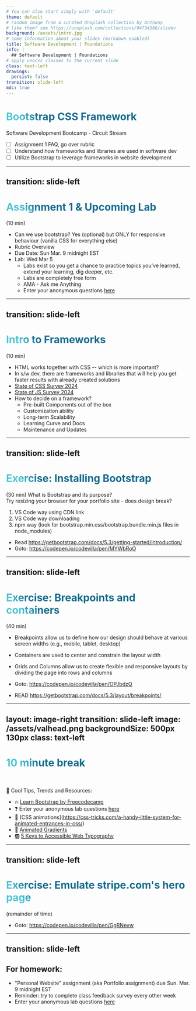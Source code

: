 ```yaml
---
# You can also start simply with 'default'
theme: default
# random image from a curated Unsplash collection by Anthony
# like them? see https://unsplash.com/collections/94734566/slidev
background: /assets/intro.jpg
# some information about your slides (markdown enabled)
title: Software Development | Foundations
info: |
  ## Software Development | Foundations
# apply unocss classes to the current slide
class: text-left
drawings:
  persist: false
transition: slide-left
mdc: true
---
```


# Bootstrap CSS Framework 
Software Development Bootcamp - Circuit Stream
- [ ] Assignment 1 FAQ, go over rubric
- [ ] Understand how frameworks and libraries are used in software dev
- [ ] Utilize Bootstrap to leverage frameworks in website development

<div class="abs-br m-6 text-xl">
  <a href="https://github.com/slidevjs/slidev" target="_blank" class="slidev-icon-btn">
    <carbon:logo-github />
  </a>
</div>

<!--
TODO: fill in anchor href above to point to github repo for these slides
- take attendance
- verify previous zoom video uploaded
- I updated my menu repo https://github.com/avcoder/css-temp2
-->

---
transition: slide-left
---

# Assignment 1 & Upcoming Lab
(10 min)

- Can we use bootstrap? Yes (optional) but ONLY for responsive behaviour (vanilla CSS for everything else)
- Rubric Overview
- Due Date: Sun Mar. 9 midnight EST
- Lab: Wed Mar 5 
   - Labs exist so you get a chance to practice topics you've learned, extend your learning, dig deeper, etc.
   - Labs are completely free form
   - AMA - Ask me Anything
   - Enter your anonymous questions [here](https://docs.google.com/forms/d/e/1FAIpQLSevvGARdHQikso-uLqFCO481MABKE5HofuSrlzEPMNQ2ZLykw/viewform?usp=dialog)

<style>
h1 {
  background-color: #2B90B6;
  background-image: linear-gradient(45deg, #4EC5D4 10%, #146b8c 20%);
  background-size: 100%;
  -webkit-background-clip: text;
  -moz-background-clip: text;
  -webkit-text-fill-color: transparent;
  -moz-text-fill-color: transparent;
}
</style>

<!--
HTML: w3c html validator, semantic (no text inside 1 di. ex: must next p tag )
CSS: w3c CSS validator, Does each of your CSS rules actually apply?
Complexity: CSS Grid/Flex or using Responsive Bootstrap grid, position absolute/relative
ProjOrg: Lighthouse, images in folders, internal comments/docs, 
-->

---
transition: slide-left
---

# Intro to Frameworks
(10 min) 

- HTML works together with CSS -- which is more important?
- In s/w dev, there are frameworks and libraries that will help you get faster results with already created solutions
- [State of CSS Survey 2024](https://2024.stateofcss.com/en-US/tools/#css_frameworks) 
- [State of JS Survey 2024](https://2024.stateofjs.com/en-US/libraries/front-end-frameworks/)
- How to decide on a framework?
   - Pre-built Components out of the box
   - Customization ability
   - Long-term Scalability
   - Learning Curve and Docs
   - Maintenance and Updates


<style>
h1 {
  background-color: #2B90B6;
  background-image: linear-gradient(45deg, #4EC5D4 10%, #146b8c 20%);
  background-size: 100%;
  -webkit-background-clip: text;
  -moz-background-clip: text;
  -webkit-text-fill-color: transparent;
  -moz-text-fill-color: transparent;
}
</style>

<!--
- "Content is king" - without content, you got nothing.
- My web app didn't use CSS framework
- My website workplace used Bootstrap
- Show how to check if it's been maintained recently
-->


---
transition: slide-left
---

# Exercise: Installing Bootstrap
(30 min) What is Bootstrap and its purpose?  
Try resizing your browser for your portfolio site - does design break?

1. VS Code way using CDN link
2. VS Code way downloading
3. npm way (look for bootstrap.min.css/bootstrap.bundle.min.js files in node_modules)

- Read https://getbootstrap.com/docs/5.3/getting-started/introduction/
- Goto: https://codepen.io/codevilla/pen/MYWbRoO

<!-- 
- Bootstrap is a popular front-end framework used to create responsive web designs with ease.
- It includes predefined CSS classes, JavaScript components, and responsive grid layouts.
- show npmjs.com
- Goto URL and compare: https://cdn.jsdelivr.net/npm/bootstrap@5.3.3/dist/css/bootstrap.min.css vs bootstrap.css
-->

---
transition: slide-left
---

# Exercise: Breakpoints and containers
(40 min) 

- Breakpoints allow us to define how our design should behave at various screen widths (e.g., mobile, tablet, desktop)
- Containers are used to center and constrain the layout width
- Grids and Columns allow us to create flexible and responsive layouts by dividing the page into rows and columns

- Goto: https://codepen.io/codevilla/pen/OPJbdzQ
- READ https://getbootstrap.com/docs/5.3/layout/breakpoints/

<!-- 
- show common breakpoints (sm, md, lg...)
- show how to use breakpoint-specific classes to control layout
- show actual css file to see where .col-sm-* comes from
-->

---
layout: image-right
transition: slide-left
image: /assets/valhead.png
backgroundSize: 500px 130px
class: text-left
---

# 10 minute break
<br/>

🍦 Cool Tips, Trends and Resources:
- 🔥 [Learn Bootstrap by Freecodecamp](https://www.youtube.com/watch?v=-qfEOE4vtxE)
- ❓ Enter your anonymous lab questions [here](https://docs.google.com/forms/d/e/1FAIpQLSevvGARdHQikso-uLqFCO481MABKE5HofuSrlzEPMNQ2ZLykw/viewform?usp=dialog)
- 🎠 (CSS animations](https://css-tricks.com/a-handy-little-system-for-animated-entrances-in-css/)
- 🎨 [Animated Gradients](https://codepen.io/cassie-codes/pen/YzZwyGa/9e06c3f5507b498214bf46dc2f56bd79)
- 🆎 [5 Keys to Accessible Web Typography](https://betterwebtype.com/5-keys-to-accessible-web-typography/)
<!-- 
- remember: take attendance
-->


---
transition: slide-left
---

# Exercise: Emulate stripe.com's hero page
(remainder of time)

- Goto: https://codepen.io/codevilla/pen/GgRNevw

<!-- 
-->

---
transition: slide-left
---

## For homework:

- "Personal Website" assignment (aka Portfolio assignment) due Sun. Mar. 9 midnight EST
- Reminder: try to complete class feedback survey every other week
- Enter your anonymous lab questions [here](https://docs.google.com/forms/d/e/1FAIpQLSevvGARdHQikso-uLqFCO481MABKE5HofuSrlzEPMNQ2ZLykw/viewform?usp=dialog)

<!--
- take attendance
-->
